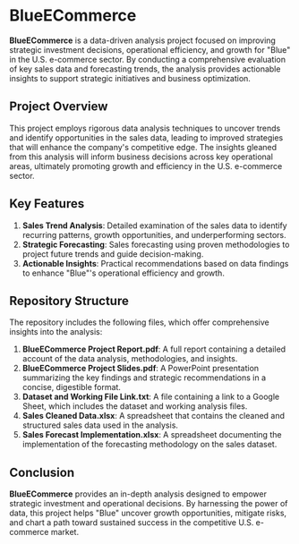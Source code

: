 # BlueECommerce

**BlueECommerce** is a data-driven analysis project focused on improving strategic investment decisions, operational efficiency, and growth for "Blue" in the U.S. e-commerce sector. By conducting a comprehensive evaluation of key sales data and forecasting trends, the analysis provides actionable insights to support strategic initiatives and business optimization.

## Project Overview

This project employs rigorous data analysis techniques to uncover trends and identify opportunities in the sales data, leading to improved strategies that will enhance the company's competitive edge. The insights gleaned from this analysis will inform business decisions across key operational areas, ultimately promoting growth and efficiency in the U.S. e-commerce sector.

## Key Features

1. **Sales Trend Analysis**: Detailed examination of the sales data to identify recurring patterns, growth opportunities, and underperforming sectors.
2. **Strategic Forecasting**: Sales forecasting using proven methodologies to project future trends and guide decision-making.
3. **Actionable Insights**: Practical recommendations based on data findings to enhance "Blue"'s operational efficiency and growth.

## Repository Structure

The repository includes the following files, which offer comprehensive insights into the analysis:

1. **BlueECommerce Project Report.pdf**: A full report containing a detailed account of the data analysis, methodologies, and insights.
2. **BlueECommerce Project Slides.pdf**: A PowerPoint presentation summarizing the key findings and strategic recommendations in a concise, digestible format.
3. **Dataset and Working File Link.txt**: A file containing a link to a Google Sheet, which includes the dataset and working analysis files.
4. **Sales Cleaned Data.xlsx**: A spreadsheet that contains the cleaned and structured sales data used in the analysis.
5. **Sales Forecast Implementation.xlsx**: A spreadsheet documenting the implementation of the forecasting methodology on the sales dataset.

## Conclusion

**BlueECommerce** provides an in-depth analysis designed to empower strategic investment and operational decisions. By harnessing the power of data, this project helps "Blue" uncover growth opportunities, mitigate risks, and chart a path toward sustained success in the competitive U.S. e-commerce market.
